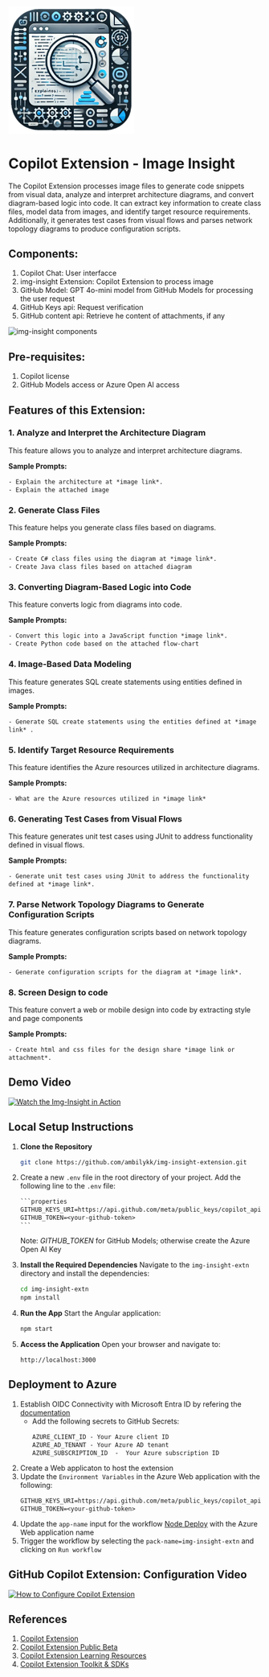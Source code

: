 <img width="250" alt="img-insight-icon1" src="./img-insight-extn/img-insight-icon.png" />

# Copilot Extension - Image Insight

The Copilot Extension processes image files to generate code snippets from visual data, analyze and interpret architecture diagrams, and convert diagram-based logic into code. It can extract key information to create class files, model data from images, and identify target resource requirements. Additionally, it generates test cases from visual flows and parses network topology diagrams to produce configuration scripts.

## Components:

1.  Copilot Chat: User interfacce
2.  img-insight Extension: Copilot Extension to process image
3.  GitHub Model: GPT 4o-mini model from GitHub Models for processing the user request
4.  GitHub Keys api: Request verification
5.  GitHub content api: Retrieve he content of attachments, if any

![img-insight components](https://github.com/user-attachments/assets/89f6d2e5-d351-4e80-a716-8216b3151c30)

## Pre-requisites:

1.  Copilot license
2.  GitHub Models access or Azure Open AI access

## Features of this Extension:

### 1. Analyze and Interpret the Architecture Diagram

This feature allows you to analyze and interpret architecture diagrams.

**Sample Prompts:**

```
- Explain the architecture at *image link*.
- Explain the attached image
```

### 2. Generate Class Files

This feature helps you generate class files based on diagrams.

**Sample Prompts:**

```
- Create C# class files using the diagram at *image link*.
- Create Java class files based on attached diagram
```

### 3. Converting Diagram-Based Logic into Code

This feature converts logic from diagrams into code.

**Sample Prompts:**

```
- Convert this logic into a JavaScript function *image link*.
- Create Python code based on the attached flow-chart
```

### 4. Image-Based Data Modeling

This feature generates SQL create statements using entities defined in images.

**Sample Prompts:**

```
- Generate SQL create statements using the entities defined at *image link* .
```

### 5. Identify Target Resource Requirements

This feature identifies the Azure resources utilized in architecture diagrams.

**Sample Prompts:**

```
- What are the Azure resources utilized in *image link*
```

### 6. Generating Test Cases from Visual Flows

This feature generates unit test cases using JUnit to address functionality defined in visual flows.

**Sample Prompts:**

```
- Generate unit test cases using JUnit to address the functionality defined at *image link*.
```

### 7. Parse Network Topology Diagrams to Generate Configuration Scripts

This feature generates configuration scripts based on network topology diagrams.

**Sample Prompts:**

```
- Generate configuration scripts for the diagram at *image link*.
```

### 8. Screen Design to code

This feature convert a web or mobile design into code by extracting style and page components

**Sample Prompts:**

```
- Create html and css files for the design share *image link or attachment*.
```

## Demo Video

[![Watch the Img-Insight in Action](https://img.youtube.com/vi/JEJgF48sYxM/0.jpg)](https://youtu.be/JEJgF48sYxM)

## Local Setup Instructions

1.  **Clone the Repository**

    ```bash
    git clone https://github.com/ambilykk/img-insight-extension.git

    ```

2.  Create a new `.env` file in the root directory of your project.
    Add the following line to the `.env` file:

        ```properties
        GITHUB_KEYS_URI=https://api.github.com/meta/public_keys/copilot_api
        GITHUB_TOKEN=<your-github-token>
        ```

    Note: _GITHUB_TOKEN_ for GitHub Models; otherwise create the Azure Open AI Key

3.  **Install the Required Dependencies**
    Navigate to the `img-insight-extn` directory and install the dependencies:

    ```bash
    cd img-insight-extn
    npm install
    ```

4.  **Run the App**
    Start the Angular application:

    ```bash
    npm start
    ```

5.  **Access the Application**
    Open your browser and navigate to:
    ```
    http://localhost:3000
    ```

## Deployment to Azure

1. Establish OIDC Connectivity with Microsoft Entra ID by refering the [documentation](https://docs.github.com/en/actions/security-for-github-actions/security-hardening-your-deployments/about-security-hardening-with-openid-connect#getting-started-with-oidc)
   - Add the following secrets to GitHub Secrets:
     ```properties
     AZURE_CLIENT_ID - Your Azure client ID
     AZURE_AD_TENANT - Your Azure AD tenant
     AZURE_SUBSCRIPTION_ID  -  Your Azure subscription ID
     ```
2. Create a Web applicaton to host the extension
3. Update the `Environment Variables` in the Azure Web application with the following:
   ```properties
   GITHUB_KEYS_URI=https://api.github.com/meta/public_keys/copilot_api
   GITHUB_TOKEN=<your-github-token>
   ```
4. Update the `app-name` input for the workflow [Node Deploy](.github/workflows/node-deploy.yml) with the Azure Web application name
5. Trigger the workflow by selecting the `pack-name=img-insight-extn` and clicking on `Run workflow`

## GitHub Copilot Extension: Configuration Video

[![How to Configure Copilot Extension](https://img.youtube.com/vi/ky5TMI9skLE/0.jpg)](https://youtu.be/ky5TMI9skLE)

## References

1. [Copilot Extension](https://github.com/features/copilot/extensions)
2. [Copilot Extension Public Beta](https://github.blog/news-insights/product-news/enhancing-the-github-copilot-ecosystem-with-copilot-extensions-now-in-public-beta/)
3. [Copilot Extension Learning Resources](https://resources.github.com/learn/pathways/copilot/extensions/essentials-of-github-copilot-extensions/)
4. [Copilot Extension Toolkit & SDKs](https://github.com/copilot-extensions)
